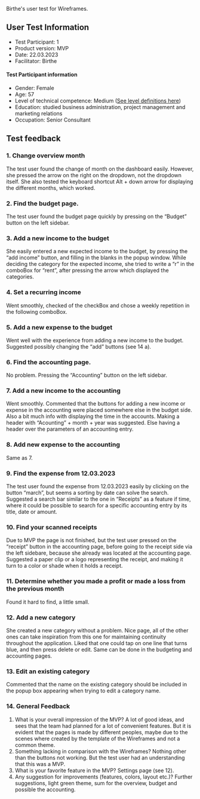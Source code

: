 Birthe's user test for Wireframes.

## User Test Information

- Test Participant: 1
- Product version: MVP
- Date: 22.03.2023
- Facilitator: Birthe

#### Test Participant information
- Gender: Female
- Age: 57
- Level of technical competence: Medium ([See level definitions here](https://gitlab.stud.idi.ntnu.no/team_01-idatt1002/project-assignment-idatt1002-y2023_spring-t01/-/wikis/Level-of-Technical-Competence-Definitions))
- Education: studied business administration, project management and marketing relations
- Occupation: Senior Consultant


## Test feedback

### 1. Change overview month
The test user found the change of month on the dashboard easily. However, she pressed
the arrow on the right on the dropdown, not the dropdown itself. She also tested the
keyboard shortcut Alt + down arrow for displaying the different months, which worked.

### 2. Find the budget page.
The test user found the budget page quickly by pressing on the “Budget” button on the
left sidebar.

### 3. Add a new income to the budget
She easily entered a new expected income to the budget, by pressing the “add income”
button, and filling in the blanks in the popup window. While deciding the category for the
expected income, she tried to write a “r” in the comboBox for “rent”, after pressing the
arrow which displayed the categories.

### 4. Set a recurring income
Went smoothly, checked of the checkBox and chose a weekly repetition in the following
comboBox.

### 5. Add a new expense to the budget
Went well with the experience from adding a new income to the budget. Suggested
possibly changing the “add” buttons (see 14 a).

### 6. Find the accounting page.
No problem. Pressing the “Accounting” button on the left sidebar.

### 7. Add a new income to the accounting
Went smoothly. Commented that the buttons for adding a new income or expense in the
accounting were placed somewhere else in the budget side. Also a bit much info with
displaying the time in the accounts. Making a header with “Acounting” + month + year
was suggested. Else having a header over the parameters of an accounting entry.

### 8. Add new expense to the accounting
Same as 7.

### 9. Find the expense from 12.03.2023
The test user found the expense from 12.03.2023 easily by clicking on the button
“march”, but seems a sorting by date can solve the search. Suggested a search bar similar
to the one in “Receipts” as a feature if time, where it could be possible to search for a
specific accounting entry by its title, date or amount.
### 10. Find your scanned receipts
Due to MVP the page is not finished, but the test user pressed on the “receipt” button in
the accounting page, before going to the receipt side via the left sidebare, because she
already was located at the accounting page. Suggested a paper clip or a logo representing
the receipt, and making it turn to a color or shade when it holds a receipt.

### 11. Determine whether you made a profit or made a loss from the previous month
Found it hard to find, a little small.

### 12. Add a new category
She created a new category without a problem. Nice page, all of the other ones can take
inspiration from this one for maintaining continuity throughout the application. Liked that
one could tap on one line that turns blue, and then press delete or edit. Same can be done
in the budgeting and accounting pages.

### 13. Edit an existing category
Commented that the name on the existing category should be included in the popup box
appearing when trying to edit a category name.

### 14. General Feedback
1. What is your overall impression of the MVP?
A lot of good ideas, and sees that the team had planned for a lot of convenient
features. But it is evident that the pages is made by different peoples, maybe due
to the scenes where created by the template of the Wireframes and not a common
theme.
2. Something lacking in comparison with the Wireframes?
Nothing other than the buttons not working. But the test user had an understanding
that this was a MVP.
3. What is your favorite feature in the MVP?
Settings page (see 12).
4. Any suggestion for improvements (features, colors, layout etc.)?
Further suggestions, light green theme, sum for the overview, budget and possible
the accounting.